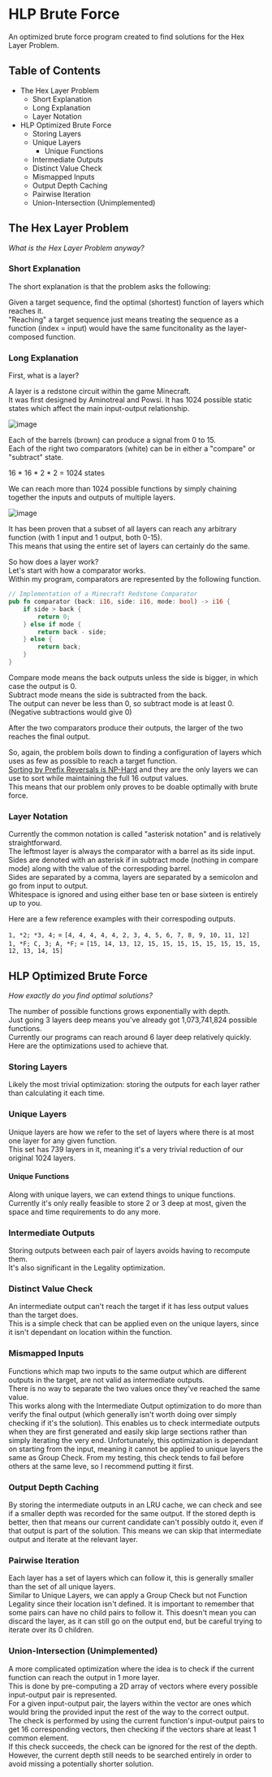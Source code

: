 # HLP Brute Force
An optimized brute force program created to find solutions for the Hex Layer Problem.

## Table of Contents

- The Hex Layer Problem
    - Short Explanation
    - Long Explanation
    - Layer Notation
- HLP Optimized Brute Force
    - Storing Layers
    - Unique Layers
        - Unique Functions
    - Intermediate Outputs
    - Distinct Value Check
    - Mismapped Inputs
    - Output Depth Caching
    - Pairwise Iteration
    - Union-Intersection (Unimplemented)

## The Hex Layer Problem
*What is the Hex Layer Problem anyway?*

### Short Explanation

The short explanation is that the problem asks the following:

Given a target sequence, find the optimal (shortest) function of layers which reaches it.  
"Reaching" a target sequence just means treating the sequence as a function (index = input) would have the same funcitonality as the layer-composed function.

### Long Explanation

First, what is a layer?

A layer is a redstone circuit within the game Minecraft.  
It was first designed by Aminotreal and Powsi.
It has 1024 possible static states which affect the main input-output relationship.

![image](https://media.discordapp.net/attachments/721120731974598726/1017443702332993616/unknown.png)

Each of the barrels (brown) can produce a signal from 0 to 15.  
Each of the right two comparators (white) can be in either a "compare" or "subtract" state.

16 * 16 * 2 * 2 = 1024 states

We can reach more than 1024 possible functions by simply chaining together the inputs and outputs of multiple layers.

![image](https://user-images.githubusercontent.com/58904726/209972849-b7c6413a-4b86-40d7-a08e-642f22cd952b.png)

It has been proven that a subset of all layers can reach any arbitrary function (with 1 input and 1 output, both 0-15).  
This means that using the entire set of layers can certainly do the same.

So how does a layer work?  
Let's start with how a comparator works.  
Within my program, comparators are represented by the following function.

```rust
// Implementation of a Minecraft Redstone Comparator
pub fn comparator (back: i16, side: i16, mode: bool) -> i16 {
    if side > back {
        return 0;
    } else if mode {
        return back - side;
    } else {
        return back;
    }
}
```

Compare mode means the back outputs unless the side is bigger, in which case the output is 0.  
Subtract mode means the side is subtracted from the back.  
The output can never be less than 0, so subtract mode is at least 0. (Negative subtractions would give 0)

After the two comparators produce their outputs, the larger of the two reaches the final output.

So, again, the problem boils down to finding a configuration of layers which uses as few as possible to reach a target function.  
[Sorting by Prefix Reversals is NP-Hard](https://arxiv.org/abs/1111.0434v1) and they are the only layers we can use to sort while maintaining the full 16 output values.  
This means that our problem only proves to be doable optimally with brute force.

### Layer Notation

Currently the common notation is called "asterisk notation" and is relatively straightforward.  
The leftmost layer is always the comparator with a barrel as its side input.  
Sides are denoted with an asterisk if in subtract mode (nothing in compare mode) along with the value of the correspoding barrel.  
Sides are separated by a comma, layers are separated by a semicolon and go from input to output.  
Whitespace is ignored and using either base ten or base sixteen is entirely up to you.

Here are a few reference examples with their correspoding outputs.

`1, *2; *3, 4;`         = `[4, 4, 4, 4, 4, 2, 3, 4, 5, 6, 7, 8, 9, 10, 11, 12]`  
`1, *F; C, 3; A, *F;`   = `[15, 14, 13, 12, 15, 15, 15, 15, 15, 15, 15, 15, 12, 13, 14, 15]`

## HLP Optimized Brute Force
*How exactly do you find optimal solutions?*

The number of possible functions grows exponentially with depth.  
Just going 3 layers deep means you've already got 1,073,741,824 possible functions.  
Currently our programs can reach around 6 layer deep relatively quickly.  
Here are the optimizations used to achieve that.

### Storing Layers

Likely the most trivial optimization: storing the outputs for each layer rather than calculating it each time.

### Unique Layers

Unique layers are how we refer to the set of layers where there is at most one layer for any given function.  
This set has 739 layers in it, meaning it's a very trivial reduction of our original 1024 layers.

#### Unique Functions

Along with unique layers, we can extend things to unique functions.  
Currently it's only really feasible to store 2 or 3 deep at most, given the space and time requirements to do any more.

### Intermediate Outputs

Storing outputs between each pair of layers avoids having to recompute them.  
It's also significant in the Legality optimization.

### Distinct Value Check

An intermediate output can't reach the target if it has less output values than the target does.  
This is a simple check that can be applied even on the unique layers, since it isn't dependant on location within the function.

### Mismapped Inputs

Functions which map two inputs to the same output which are different outputs in the target, are not valid as intermediate outputs.  
There is no way to separate the two values once they've reached the same value.  
This works along with the Intermediate Output optimization to do more than verify the final output (which generally isn't worth doing over simply checking if it's the solution).
This enables us to check intermediate outputs when they are first generated and easily skip large sections rather than simply iterating the very end.
Unfortunately, this optimization is dependant on starting from the input, meaning it cannot be applied to unique layers the same as Group Check.
From my testing, this check tends to fail before others at the same leve, so I recommend putting it first.

### Output Depth Caching

By storing the intermediate outputs in an LRU cache, we can check and see if a smaller depth was recorded for the same output.
If the stored depth is better, then that means our current candidate can't possibly outdo it, even if that output is part of the solution.
This means we can skip that intermediate output and iterate at the relevant layer.

### Pairwise Iteration

Each layer has a set of layers which can follow it, this is generally smaller than the set of all unique layers.  
Similar to Unique Layers, we can apply a Group Check but not Function Legality since their location isn't defined.
It is important to remember that some pairs can have no child pairs to follow it.
This doesn't mean you can discard the layer, as it can still go on the output end, but be careful trying to iterate over its 0 children.

### Union-Intersection (Unimplemented)

A more complicated optimization where the idea is to check if the current function can reach the output in 1 more layer.  
This is done by pre-computing a 2D array of vectors where every possible input-output pair is represented.  
For a given input-output pair, the layers within the vector are ones which would bring the provided input the rest of the way to the correct output.  
The check is performed by using the current function's input-output pairs to get 16 corresponding vectors, then checking if the vectors share at least 1 common element.  
If this check succeeds, the check can be ignored for the rest of the depth.  
However, the current depth still needs to be searched entirely in order to avoid missing a potentially shorter solution.
